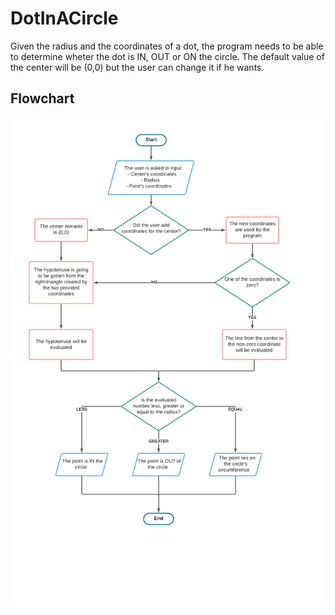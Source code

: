 # DotInACircle
Given the radius and the coordinates of a dot, the program needs to be able to determine wheter the dot is IN, OUT or ON the circle.
The default value of the center will be (0,0) but the user can change it if he wants.


## Flowchart
![Flowchart image](./readme/dotinacircleFlowchart.png "Flowchart")